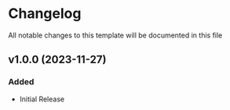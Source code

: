 <!-- Available h3 headings: Added, Fixed, Updated, Removed, Deprecated -->

# Changelog

All notable changes to this template will be documented in this file

## v1.0.0 (2023-11-27)

### Added

- Initial Release
